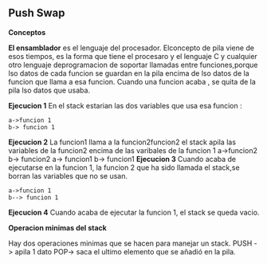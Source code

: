 ## Push Swap

**Conceptos**

__El ensamblador__ es el lenguaje del procesador. Elconcepto de pila viene de esos tiempos, es la forma que tiene el procesaro y el lenguaje C y cualquier otro lenguaje deprogramacion de soportar llamadas entre funciones,porque lso datos de cada funcion se guardan en la pila encima de lso datos de la funcion que llama a esa funcion.
Cuando una funcion acaba , se quita de la pila lso datos que usaba.

**Ejecucion 1** 
En el stack estarian las dos variables que usa esa funcion :

	a->funcion 1
	b-> funcion 1
**Ejecucion 2**
La funcion1 llama a la funcion2funcion2
el stack apila las variables de la funcion2 encima de las varibales de la funcion 1
	a->funcion2
	b-> funcion2
	a-> funcion1
	b-> funcion1
**Ejecucion 3**
Cuando acaba de ejecutarse en la funcion 1, la funcion 2 que ha sido llamada el stack,se borran las variables que no se usan.

	a->funcion 1
	b--> funcion 1
**Ejecucion 4**
Cuando acaba de ejecutar la funcion 1, el stack se queda vacio.

__Operacion minimas del stack__

Hay dos operaciones minimas que se hacen para manejar un stack.
PUSH -> apila 1 dato
POP-> saca el ultimo elemento que se añadió en la pila.

